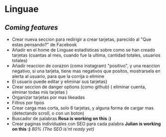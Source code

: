 # Linguae
## _Coming features_

- Crear nueva seccion para redirigir a crear tarjetas, parecido al "Que estas pensando?" de Facebook
- Añadir en el home de Linguae estadisticas sobre como se han creado tarjetas (cuantas al mes, cuando fue la ultima, cantidad totales, usuarios totales)
- Añadir reaccion de corazon (como instagram) "positivo", y una reaccion negativo, si una tarjeta, tiene mas negativos que positos, mostrarsela en alerta al usuario, para que la corrija o elimine
- El usuario puede editar y eliminar sus tarjetas}
- Crear seccion de danger options (como github) ( eliminar cuenta, elminar todas mis tarjetas )
- Organizar tarjetas por mas likeadas
- Filtros por tipos
- Crear carga mas corta, solo 6 tarjetas, y alguna forma de cargar mas (detectando scroll, o con un boton)
- Buscador de palabras **Rosa is working on this :)**
- Crear paginas individuales con SEO para cada palabra **Julian is working on this :)** _80% (The SEO is'nt ready yet)_
